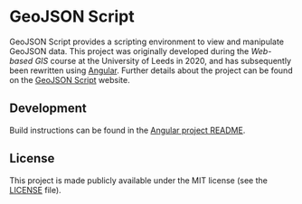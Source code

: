 # GeoJSON Script

GeoJSON Script provides a scripting environment to view and manipulate GeoJSON data.
This project was originally developed during the _Web-based GIS_ course at the University
of Leeds in 2020, and has subsequently been rewritten using [Angular](https://angular.io/).
Further details about the project can be found on the
[GeoJSON Script](https://geojsonscript.io/about) website.

## Development

Build instructions can be found in the [Angular project README](./geojson-script/README.md).

## License

This project is made publicly available under the MIT license (see the [LICENSE](./LICENSE)
file).